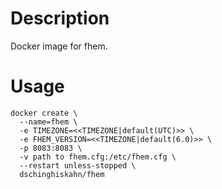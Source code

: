# Description
Docker image for fhem.

# Usage
```Docker
docker create \
  --name=fhem \
  -e TIMEZONE=<<TIMEZONE|default(UTC)>> \
  -e FHEM_VERSION=<<TIMEZONE|default(6.0)>> \
  -p 8083:8083 \
  -v path to fhem.cfg:/etc/fhem.cfg \
  --restart unless-stopped \
  dschinghiskahn/fhem
```
